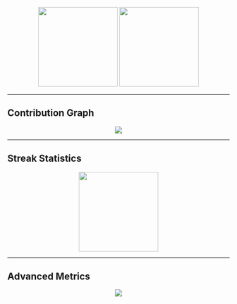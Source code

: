 <p align="center">
  <img src="https://github-readme-stats.vercel.app/api?username=IbrokhimN&show_icons=true&count_private=true&include_all_commits=true&hide_border=true&theme=transparent" height="180"/>
  <img src="https://github-readme-stats.vercel.app/api/top-langs/?username=IbrokhimN&layout=compact&langs_count=10&hide_border=true&theme=transparent" height="180"/>
</p>

---

## Contribution Graph

<p align="center">
  <img src="https://github-readme-activity-graph.vercel.app/graph?username=IbrokhimN&theme=github-compact&hide_border=true" />
</p>

---

## Streak Statistics

<p align="center">
  <img src="https://streak-stats.demolab.com?user=IbrokhimN&hide_border=true&theme=transparent" height="180"/>
</p>

---

## Advanced Metrics

<p align="center">
  <img src="https://metrics.lecoq.io/IbrokhimN?template=classic&base.header=0&base.metadata=0&isocalendar=1&languages=1&followup=1&lines=1&introduction=1&activity=1&achievements=1&base=100" />
</p>

